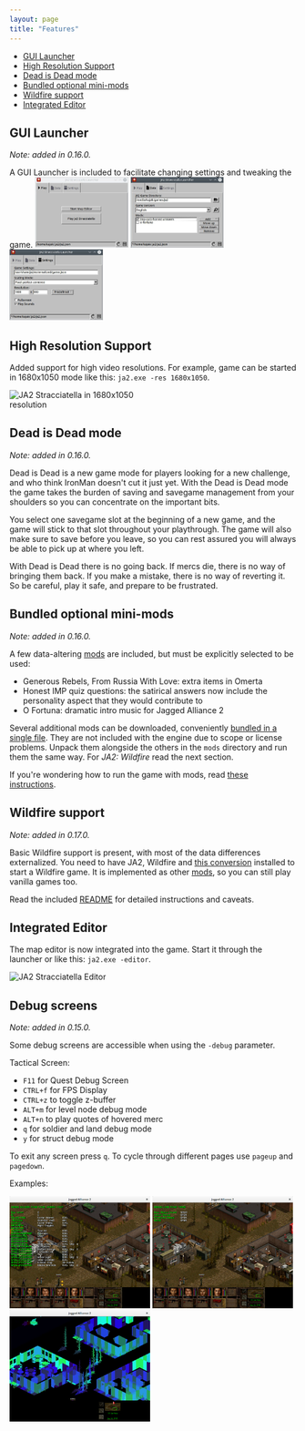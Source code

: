 ```yaml
---
layout: page
title: "Features"
---
```


  - [GUI Launcher](#gui-launcher)
  - [High Resolution Support](#high-resolution-support)
  - [Dead is Dead mode](#dead-is-dead-mode)
  - [Bundled optional mini-mods](#bundled-optional-mini-mods)
  - [Wildfire support](#wildfire-support)
  - [Integrated Editor](#integrated-editor)


## GUI Launcher
*Note: added in 0.16.0.*

A GUI Launcher is included to facilitate changing settings and tweaking the game.
<img src="/img/features/launcher-tab1.jpg" style="max-width: 32.5%" alt="JA2 Stracciatella launcher tab 1">
<img src="/img/features/launcher-tab2.jpg" style="max-width: 32.5%" alt="JA2 Stracciatella launcher tab 2">
<img src="/img/features/launcher-tab3.jpg" style="max-width: 32.5%" alt="JA2 Stracciatella launcher tab 3">


## High Resolution Support

Added support for high video resolutions. For example, game can be started in 1680x1050  mode like this: `ja2.exe -res 1680x1050`.

<img src="/img/features/high-res.jpg" style="max-width: 50%" alt="JA2 Stracciatella in 1680x1050 resolution">


## Dead is Dead mode
*Note: added in 0.16.0.*

Dead is Dead is a new game mode for players looking for a new challenge, and who think IronMan doesn't cut it just yet. With the Dead is Dead mode the game takes the burden of saving and savegame management from your shoulders so you can concentrate on the important bits. 

You select one savegame slot at the beginning of a new game, and the game will stick to that slot throughout your playthrough. The game will also make sure to save before you leave, so you can rest assured you will always be able to pick up at where you left.

With Dead is Dead there is no going back. If mercs die, there is no way of bringing them back. If you make a mistake, there is no way of reverting it. So be careful, play it safe, and prepare to be frustrated.


## Bundled optional mini-mods
*Note: added in 0.16.0.*

A few data-altering [mods](https://github.com/ja2-stracciatella/ja2-stracciatella/tree/master/assets/mods) are included, but must be explicitly selected to be used:
- Generous Rebels, From Russia With Love: extra items in Omerta
- Honest IMP quiz questions: the satirical answers now include the personality aspect that they would contribute to
- O Fortuna: dramatic intro music for Jagged Alliance 2

Several additional mods can be downloaded, conveniently [bundled in a single file](https://github.com/ja2-stracciatella/ja2-stracciatella-modpacks/releases/latest).
They are not included with the engine due to scope or license problems. Unpack them alongside the others in the `mods` directory and run them the
same way. For *JA2: Wildfire* read the next section.

If you're wondering how to run the game with mods, read [these instructions](how-to-run.md#extra-configuration-and-modding).


## Wildfire support
*Note: added in 0.17.0.*

Basic Wildfire support is present, with most of the data differences externalized. You need
to have JA2, Wildfire and [this conversion](https://github.com/ja2-stracciatella/mod-wildfire-maps/releases)
installed to start a Wildfire game. It is implemented as other [mods](#bundled-optional-mini-mods), so you can
still play vanilla games too.

Read the included [README](https://github.com/ja2-stracciatella/mod-wildfire-maps/blob/master/README.md)
for detailed instructions and caveats.


## Integrated Editor

The map editor is now integrated into the game. Start it through the launcher or like this: `ja2.exe -editor`.

<img src="/img/features/integrated-editor.jpg" style="max-width: 50%" alt="JA2 Stracciatella Editor">


## Debug screens
*Note: added in 0.15.0.*

Some debug screens are accessible when using the `-debug` parameter.

Tactical Screen:

- `F11` for Quest Debug Screen
- `CTRL+f` for FPS Display
- `CTRL+z` to toggle z-buffer
- `ALT+m` for level node debug mode
- `ALT+n` to play quotes of hovered merc
- `q` for soldier and land debug mode
- `y` for struct debug mode

To exit any screen press `q`. To cycle through different pages use `pageup` and `pagedown`.

Examples:

<img src="/img/features/debug-soldier.png" style="max-width: 49%" alt="Debug soldier">
<img src="/img/features/debug-land.png" style="max-width: 49%" alt="Debug land">
<img src="/img/features/debug-z-buffer.png" style="max-width: 49%" alt="Debug z-buffer">
